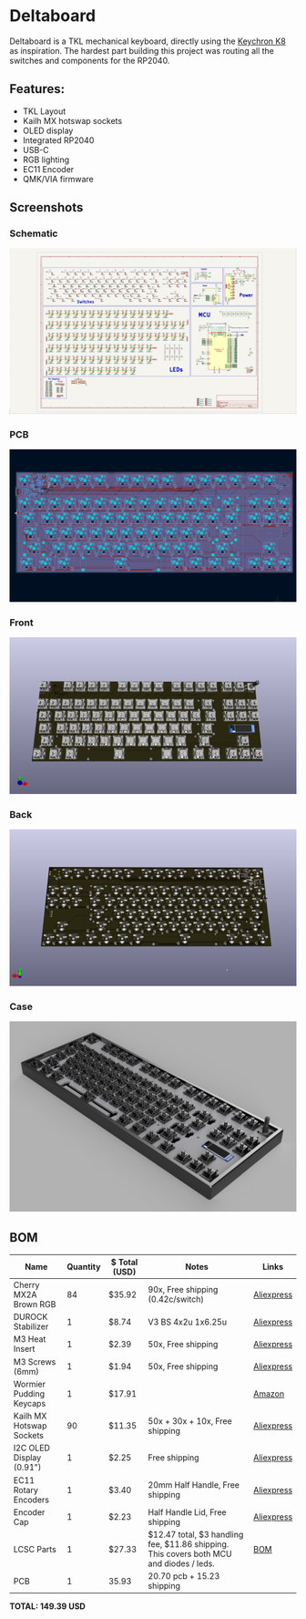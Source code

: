 # Deltaboard

Deltaboard is a TKL mechanical keyboard, directly using the [Keychron K8](https://www.keychron.com/products/keychron-k8-tenkeyless-wireless-mechanical-keyboard) as inspiration.
The hardest part building this project was routing all the switches and components for the RP2040.

## Features:
- TKL Layout
- Kailh MX hotswap sockets
- OLED display
- Integrated RP2040
- USB-C
- RGB lighting
- EC11 Encoder
- QMK/VIA firmware

## Screenshots

### Schematic
![Schematic](https://raw.githubusercontent.com/Badbird5907/deltaboard/refs/heads/master/images/schematics.png)

### PCB
![PCB](https://raw.githubusercontent.com/Badbird5907/deltaboard/refs/heads/master/images/pcb.png)

### Front
![Front](https://raw.githubusercontent.com/Badbird5907/deltaboard/refs/heads/master/images/front.png)

### Back
![Back](https://raw.githubusercontent.com/Badbird5907/deltaboard/refs/heads/master/images/back.png)

### Case
![Case](https://raw.githubusercontent.com/Badbird5907/deltaboard/refs/heads/master/images/Render.PNG)

## BOM

| Name                     | Quantity | $ Total (USD) | Notes                                          | Links                                                                                                 |
|--------------------------|----------|---------------|------------------------------------------------|-------------------------------------------------------------------------------------------------------|
| Cherry MX2A Brown RGB    | 84       | $35.92        | 90x, Free shipping (0.42c/switch)              | [Aliexpress](https://www.aliexpress.com/item/1005007917791662.html)                                   |
| DUROCK Stabilizer        | 1        | $8.74         | V3 BS 4x2u 1x6.25u                             | [Aliexpress](https://www.aliexpress.com/item/1005006528731543.html)                                   |
| M3 Heat Insert           | 1        | $2.39         | 50x, Free shipping                             | [Aliexpress](https://www.aliexpress.com/item/1005003582355741.html)                                   |
| M3 Screws (6mm)          | 1        | $1.94         | 50x, Free shipping                             | [Aliexpress](https://www.aliexpress.com/item/4001199728978.html)                                      |
| Wormier Pudding Keycaps   | 1        | $17.91        |                                                | [Amazon](https://www.amazon.ca/XVX-Keycaps-Universal-Compatiability-Keyboard/) |
| Kailh MX Hotswap Sockets | 90       | $11.35        | 50x + 30x + 10x, Free shipping                 | [Aliexpress](https://www.aliexpress.com/item/1005007225352311.html)                                   |
| I2C OLED Display (0.91") | 1        | $2.25         | Free shipping                                  | [Aliexpress](https://www.aliexpress.com/item/1005005301005280.html)                                   |
| EC11 Rotary Encoders     | 1        | $3.40         | 20mm Half Handle, Free shipping                | [Aliexpress](https://www.aliexpress.com/item/1005004907970664.html)                                   |
| Encoder Cap              | 1        | $2.23         | Half Handle Lid, Free shipping                 | [Aliexpress](https://www.aliexpress.com/item/1005004907970664.html)                                   |
| LCSC Parts               | 1        | $27.33        | $12.47 total, $3 handling fee, $11.86 shipping. This covers both MCU and diodes / leds. | [BOM](https://github.com/Badbird5907/deltaboard/blob/master/Production/PCB/BOM-deltaboard.csv)        |
| PCB                      | 1        | 35.93         | 20.70 pcb + 15.23 shipping                     |
**TOTAL: 149.39 USD**
